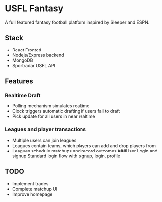 # USFL Fantasy

A full featured fantasy football platform inspired by Sleeper and ESPN.

## Stack
* React Fronted
* Nodejs/Express backend
* MongoDB
* Sportradar USFL API

## Features 
### Realtime Draft 
* Polling mechanism simulates realtime
* Clock triggers automatic drafting if users fail to draft
* Pick update for all users in near realtime 

### Leagues and player transactions 
* Multiple users can join leagues
* Leagues contain teams, which players can add and drop players from
* Leagues schedule matchups and record outcomes
###User Login and signup 
Standard login flow with signup, login, profile

## TODO 
* Implement trades
* Complete matchup UI
* Improve homepage

